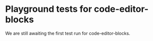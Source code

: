 # Playground tests for code-editor-blocks
We are still awaiting the first test run for code-editor-blocks.
